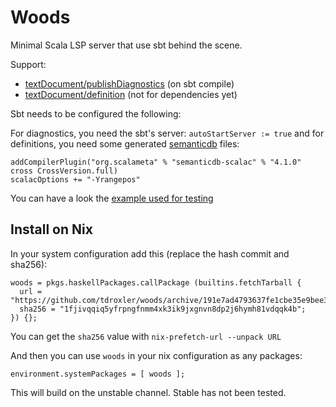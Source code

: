 Woods
=====

Minimal Scala LSP server that use sbt behind the scene.

Support:
* [textDocument/publishDiagnostics](https://microsoft.github.io/language-server-protocol/specifications/specification-3-14/#textDocument_publishDiagnostics) (on sbt compile)
* [textDocument/definition](https://microsoft.github.io/language-server-protocol/specifications/specification-3-14/#textDocument_definition) (not for dependencies yet)

Sbt needs to be configured the following:

For diagnostics, you need the sbt's server: `autoStartServer := true` and for definitions, you need some generated [semanticdb](https://scalameta.org/docs/semanticdb/guide.html) files:
```
addCompilerPlugin("org.scalameta" % "semanticdb-scalac" % "4.1.0" cross CrossVersion.full)
scalacOptions += "-Yrangepos"
```

You can have a look the [example used for testing](https://github.com/tdroxler/woods/tree/master/test/resources)

Install on Nix
--------------

In your system configuration add this (replace the hash commit and sha256):

    woods = pkgs.haskellPackages.callPackage (builtins.fetchTarball {
      url = "https://github.com/tdroxler/woods/archive/191e7ad4793637fe1cbe35e9bee375a6de459cb6.tar.gz";
      sha256 = "1fjivqqiq5yfrpngfnmm4xk3ik9jxgnvn8dp2j6hymh81vdqqk4b";
    }) {};

You can get the `sha256` value with `nix-prefetch-url --unpack URL`

And then you can use `woods` in your nix configuration as any packages:

    environment.systemPackages = [ woods ];

This will build on the unstable channel. Stable has not been tested.

